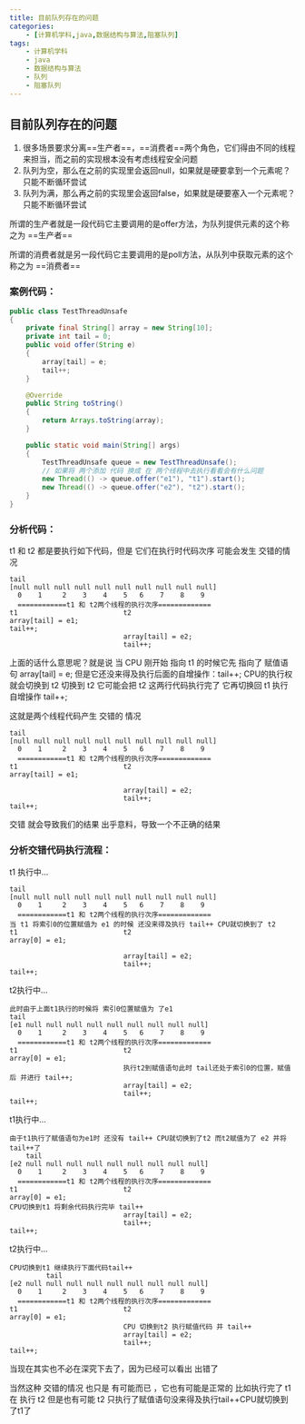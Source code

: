 ```yaml
---
title: 目前队列存在的问题
categories:
    - [计算机学科,java,数据结构与算法,阻塞队列]
tags:
    - 计算机学科
    - java
    - 数据结构与算法
    - 队列
    - 阻塞队列
---
```


## 目前队列存在的问题

1.  很多场景要求分离==生产者==，==消费者==两个角色，它们得由不同的线程来担当，而之前的实现根本没有考虑线程安全问题
2.  队列为空，那么在之前的实现里会返回null，如果就是硬要拿到一个元素呢？只能不断循环尝试
3.  队列为满，那么再之前的实现里会返回false，如果就是硬要塞入一个元素呢？只能不断循环尝试

所谓的生产者就是一段代码它主要调用的是offer方法，为队列提供元素的这个称之为 ==生产者==

所谓的消费者就是另一段代码它主要调用的是poll方法，从队列中获取元素的这个称之为 ==消费者==

### 案例代码：

```java
public class TestThreadUnsafe
{
    private final String[] array = new String[10];
    private int tail = 0;
    public void offer(String e)
    {
        array[tail] = e;
        tail++;
    }

    @Override
    public String toString()
    {
        return Arrays.toString(array);
    }

    public static void main(String[] args)
    {
        TestThreadUnsafe queue = new TestThreadUnsafe();
        // 如果将 两个添加 代码 换成 在 两个线程中去执行看看会有什么问题
        new Thread(() -> queue.offer("e1"), "t1").start();
        new Thread(() -> queue.offer("e2"), "t2").start();
    }
}
```

### 分析代码：

t1 和 t2 都是要执行如下代码，但是 它们在执行时代码次序 可能会发生 交错的情况

```
tail
[null null null null null null null null null null]
  0    1     2    3    4    5   6    7    8    9
  ============t1 和 t2两个线程的执行次序=============
t1                          t2
array[tail] = e1;
tail++;
                            array[tail] = e2;
                            tail++;
```

上面的话什么意思呢？就是说 当 CPU 刚开始 指向 t1 的时候它先 指向了 赋值语句 array[tail] = e; 但是它还没来得及执行后面的自增操作：tail++; CPU的执行权就会切换到 t2 切换到 t2 它可能会把 t2 这两行代码执行完了 它再切换回 t1 执行 自增操作 tail++;

这就是两个线程代码产生 交错的 情况

```
tail
[null null null null null null null null null null]
  0    1     2    3    4    5   6    7    8    9
  ============t1 和 t2两个线程的执行次序=============
t1                          t2
array[tail] = e1;

                            array[tail] = e2;
                            tail++;
tail++;
```

交错 就会导致我们的结果 出乎意料，导致一个不正确的结果

### 分析交错代码执行流程：

t1 执行中…

```
tail
[null null null null null null null null null null]
  0    1     2    3    4    5   6    7    8    9
  ============t1 和 t2两个线程的执行次序=============
当 t1 将索引0的位置赋值为 e1 的时候 还没来得及执行 tail++ CPU就切换到了 t2
t1                          t2
array[0] = e1;

                            array[tail] = e2;
                            tail++;
tail++;
```

t2执行中…

```
此时由于上面t1执行的时候将 索引0位置赋值为 了e1
tail
[e1 null null null null null null null null null]
  0    1     2    3    4    5   6    7    8    9
  ============t1 和 t2两个线程的执行次序=============
t1                          t2
array[0] = e1;
                            执行t2到赋值语句此时 tail还处于索引0的位置，赋值后 并进行 tail++;
                            array[tail] = e2;
                            tail++;
tail++;
```

t1执行中…

```
由于t1执行了赋值语句为e1时 还没有 tail++ CPU就切换到了t2 而t2赋值为了 e2 并将tail++了
    tail
[e2 null null null null null null null null null]
  0    1     2    3    4    5   6    7    8    9
  ============t1 和 t2两个线程的执行次序=============
t1                          t2
array[0] = e1;
CPU切换到t1 将剩余代码执行完毕 tail++
                            array[tail] = e2;
                            tail++;
tail++;
```

t2执行中…

```
CPU切换到t1 继续执行下面代码tail++
         tail
[e2 null null null null null null null null null]
  0    1     2    3    4    5   6    7    8    9
  ============t1 和 t2两个线程的执行次序=============
t1                          t2
array[0] = e1;
                            CPU 切换到t2 执行赋值代码 并 tail++
                            array[tail] = e2;
                            tail++;
tail++;
```

当现在其实也不必在深究下去了，因为已经可以看出 出错了

当然这种 交错的情况 也只是 有可能而已 ，它也有可能是正常的 比如执行完了 t1 在 执行 t2 但是也有可能 t2 只执行了赋值语句没来得及执行tail++CPU就切换到了t1了